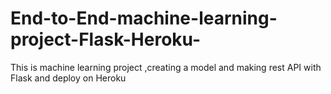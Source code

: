 # End-to-End-machine-learning-project-Flask-Heroku-
This is machine learning project ,creating a model and making rest API with Flask and deploy on Heroku
